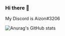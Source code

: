 ### Hi there 👋

My Discord is Aizon#3206

![Anurag's GitHub stats](https://github-readme-stats.vercel.app/api?username=AizonF&show_icons=true&theme=radical)
